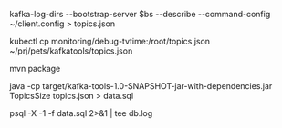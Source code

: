 
kafka-log-dirs --bootstrap-server $bs --describe --command-config ~/client.config > topics.json

kubectl cp monitoring/debug-tvtime:/root/topics.json ~/prj/pets/kafkatools/topics.json

mvn package

java -cp target/kafka-tools-1.0-SNAPSHOT-jar-with-dependencies.jar TopicsSize topics.json > data.sql

psql -X -1 -f data.sql 2>&1 | tee db.log

